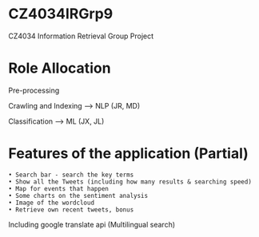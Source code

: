 # CZ4034IRGrp9
CZ4034 Information Retrieval Group Project

# Role Allocation
Pre-processing

Crawling and Indexing --> NLP (JR, MD)

Classification --> ML (JX, JL)

# Features of the application (Partial)
	• Search bar - search the key terms
	• Show all the Tweets (including how many results & searching speed)
	• Map for events that happen
	• Some charts on the sentiment analysis
	• Image of the wordcloud
	• Retrieve own recent tweets, bonus
 
 Including google translate api (Multilingual search)
